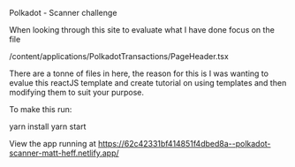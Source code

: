 Polkadot - Scanner challenge

When looking through this site to evaluate what I have done focus on the file

/content/applications/PolkadotTransactions/PageHeader.tsx

There are a tonne of files in here, the reason for this is I was wanting to evalue this reactJS template and create tutorial on using templates and then modifying them to suit your purpose.

To make this run:

yarn install
yarn start

View the app running at https://62c42331bf414851f4dbed8a--polkadot-scanner-matt-heff.netlify.app/
